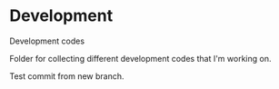 # Development
Development codes

Folder for collecting different development codes that I'm working on. 

Test commit from new branch.